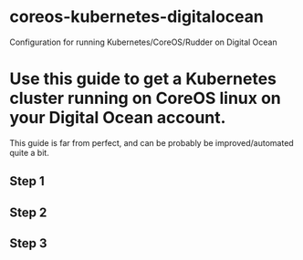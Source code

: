 coreos-kubernetes-digitalocean
==============================

Configuration for running Kubernetes/CoreOS/Rudder on Digital Ocean

# Use this guide to get a Kubernetes cluster running on CoreOS linux on your Digital Ocean account.

This guide is far from perfect, and can be probably be improved/automated quite a bit.

## Step 1

## Step 2

## Step 3


